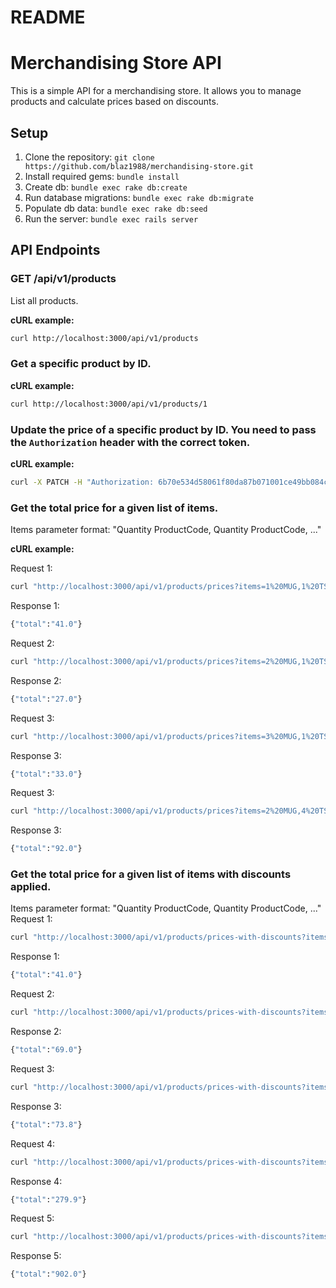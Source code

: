 # README

# Merchandising Store API

This is a simple API for a merchandising store. It allows you to manage products and calculate prices based on discounts.

## Setup

1. Clone the repository: `git clone https://github.com/blaz1988/merchandising-store.git`
2. Install required gems: `bundle install`
3. Create db: `bundle exec rake db:create`
4. Run database migrations: `bundle exec rake db:migrate`
5. Populate db data: `bundle exec rake db:seed`
6. Run the server: `bundle exec rails server`

## API Endpoints

### GET /api/v1/products

List all products.

**cURL example:**

```sh
curl http://localhost:3000/api/v1/products
```

### Get a specific product by ID.

**cURL example:**

```sh
curl http://localhost:3000/api/v1/products/1
```

### Update the price of a specific product by ID. You need to pass the `Authorization` header with the correct token.

**cURL example:**

```sh
curl -X PATCH -H "Authorization: 6b70e534d58061f80da87b071001ce49bb084c0954fb2d04e4366d24dec3ff4e" -H "Content-Type: application/json" -d '{"product": {"price": 57.0}}' http://localhost:3000/api/v1/products/1

```

### Get the total price for a given list of items.

Items parameter format: "Quantity ProductCode, Quantity ProductCode, ..."

**cURL example:**

Request 1:
```sh
curl "http://localhost:3000/api/v1/products/prices?items=1%20MUG,1%20TSHIRT,1%20HOODIE"
```

Response 1:
```sh
{"total":"41.0"}
```

Request 2:
```sh
curl "http://localhost:3000/api/v1/products/prices?items=2%20MUG,1%20TSHIRT"
```

Response 2:
```sh
{"total":"27.0"}
```

Request 3:
```sh
curl "http://localhost:3000/api/v1/products/prices?items=3%20MUG,1%20TSHIRT"
```

Response 3:
```sh
{"total":"33.0"}
```

Request 3:
```sh
curl "http://localhost:3000/api/v1/products/prices?items=2%20MUG,4%20TSHIRT,1%20HOODIE"
```

Response 3:
```sh
{"total":"92.0"}
```

### Get the total price for a given list of items with discounts applied.

Items parameter format: "Quantity ProductCode, Quantity ProductCode, ..."
Request 1:
```sh
curl "http://localhost:3000/api/v1/products/prices-with-discounts?items=1%20MUG,1%20TSHIRT,1%20HOODIE"
```

Response 1:
```sh
{"total":"41.0"}
```

Request 2:
```sh
curl "http://localhost:3000/api/v1/products/prices-with-discounts?items=9%20MUG,1%20TSHIRT"
```

Response 2:
```sh
{"total":"69.0"}
```

Request 3:
```sh
curl "http://localhost:3000/api/v1/products/prices-with-discounts?items=10%20MUG,1%20TSHIRT"
```

Response 3:
```sh
{"total":"73.8"}
```

Request 4:
```sh
curl "http://localhost:3000/api/v1/products/prices-with-discounts?items=45%20MUG,3%20TSHIRT"
```

Response 4:
```sh
{"total":"279.9"}
```

Request 5:
```sh
curl "http://localhost:3000/api/v1/products/prices-with-discounts?items=200%20MUG,4%20TSHIRT,1%20HOODIE"
```

Response 5:
```sh
{"total":"902.0"}
```


